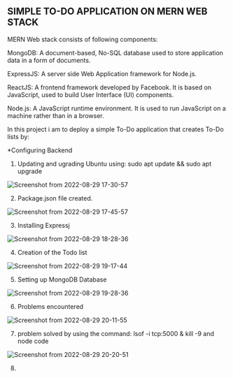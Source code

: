 ## SIMPLE TO-DO APPLICATION ON MERN WEB STACK

MERN Web stack consists of following components:

MongoDB: A document-based, No-SQL database used to store application data in a form of documents.

ExpressJS: A server side Web Application framework for Node.js.

ReactJS: A frontend framework developed by Facebook. It is based on JavaScript, used to build User Interface (UI) components.

Node.js: A JavaScript runtime environment. It is used to run JavaScript on a machine rather than in a browser.

In this project i am to deploy a simple To-Do application that creates To-Do lists by:

*Configuring Backend
1) Updating and ugrading Ubuntu using: sudo apt update && sudo apt upgrade

![Screenshot from 2022-08-29 17-30-57](https://user-images.githubusercontent.com/110517150/187282687-cc946c93-e56d-4eae-8af6-21e58fb07dc5.png)

2) Package.json file created.

![Screenshot from 2022-08-29 17-45-57](https://user-images.githubusercontent.com/110517150/187282525-a772101f-bf78-4dc1-a945-07e6c91b03e4.png)

3) Installing Expressj

![Screenshot from 2022-08-29 18-28-36](https://user-images.githubusercontent.com/110517150/187282438-b7db0265-67b3-41e5-acd3-e7180029074b.png)

4) Creation of the Todo list

![Screenshot from 2022-08-29 19-17-44](https://user-images.githubusercontent.com/110517150/187282179-e0a01416-26e9-4ecd-bff8-9399c6a18eae.png)


5) Setting up MongoDB Database

![Screenshot from 2022-08-29 19-28-36](https://user-images.githubusercontent.com/110517150/187282062-ca0e9bf9-4225-4f75-a55f-6701d71c06fc.png)

6) Problems encountered

![Screenshot from 2022-08-29 20-11-55](https://user-images.githubusercontent.com/110517150/187281867-6cf3c51e-225a-43ed-9115-403731fd1680.png)

7) problem solved by using the command: lsof -i tcp:5000 & kill -9 and node code

![Screenshot from 2022-08-29 20-20-51](https://user-images.githubusercontent.com/110517150/187281562-10bb42b0-cf0e-4ba4-8d7b-012f5a22180b.png)

8) 



